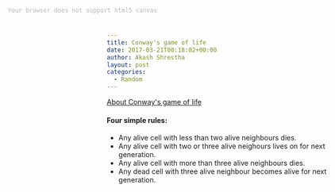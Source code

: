 ```yaml
---
title: Conway's game of life
date: 2017-03-21T00:18:02+00:00
author: Akash Shrestha
layout: post
categories:
  - Random
---
```


[About Conway's game of life](https://en.wikipedia.org/wiki/Conway's_Game_of_Life)

#### Four simple rules: 

* Any alive cell with less than two alive neighbours dies.
* Any alive cell with two or three alive neighours lives on for next generation.
* Any alive cell with more than three alive neighbours dies.
* Any dead cell with three alive neighbour becomes alive for next generation.

<!--more-->
<canvas id="game" style="opacity:0.3; position:absolute; top:0; left:0;">

        Your browser does not support html5 canvas
</canvas>
<script type="text/javascript">
var Cell=function(a,b){var c=this;return c.isAlive=!1,c.x=a,c.y=b,c.neighbors=null,c.countNeighbors=function(){return c.neighbors.filter(function(a){return a.isAlive}).length},c.lifetime=0,c.lifetimePlusPlus=function(){c.lifetime<2&&c.lifetime++},c},Grid=function(a,b){for(var c=this,d=new Array(a*b),f=0;f<a;f++)for(var g=0;g<b;g++)!function(){d[f+g*a]=new Cell(f,g)}();return d.forEach(function(a){a.neighbors=d.filter(function(b){var c=Math.abs(b.x-a.x),d=Math.abs(b.y-a.y);return 1===c&&1===d||1===c&&0===d||0===c&&1===d})}),c.filter=function(a){return d.filter(a)},c.updateLiving=function(){var a=d.filter(function(a){return a.isAlive&&a.countNeighbors()>3}),b=d.filter(function(a){return a.isAlive&&a.countNeighbors()<2}),c=d.filter(function(a){return!a.isAlive&&3===a.countNeighbors()}),e=d.filter(function(a){return a.isAlive&&(2===a.countNeighbors()||3===a.countNeighbors())});a.concat(b).forEach(function(a){a.lifetime=0,a.isAlive=!1}),c.forEach(function(a){a.isAlive=!0}),e.forEach(function(a){a.lifetimePlusPlus(),a.isAlive=!0})},c.getCell=function(b,c){return d[b+c*a]},c},App=function(a,b,c){var d="#009688",e=["#80CBC4","#B2DFDB","#E0F2F1"],f=this;f.canvas=document.getElementById(a),f.ctx=f.canvas.getContext("2d"),viewWidth=f.canvas.width=window.innerWidth,viewHeight=f.canvas.height=window.innerHeight,b=b||20,c=c||20;var g=f.canvas.width/b,h=g,i=new Grid(b,c),j=[[1,5],[1,6],[2,5],[2,6],[11,5],[11,6],[11,7],[12,4],[12,8],[13,3],[13,9],[14,3],[14,9],[15,6],[16,4],[16,8],[17,5],[17,6],[17,7],[18,6],[21,3],[21,4],[21,5],[22,3],[22,4],[22,5],[23,2],[23,6],[25,1],[25,2],[25,6],[25,7],[35,3],[35,4],[36,3],[36,4]],k=[[50,40],[50,41],[51,40],[51,41]];f.dummyInit=function(a){a.forEach(function(a){i.getCell(a[0],a[1]).isAlive=!0})};var l=!1;f.mouseclicks=[];var m=function(a){var b=a.pageX-f.canvas.offsetLeft,c=a.pageY-f.canvas.offsetTop,d=Math.floor(b/g),e=Math.floor(c/h);f.mouseclicks.push([d,e]),i.getCell(d,e).isAlive=!0};return window.onresize=function(a){viewWidth=f.canvas.width=window.innerWidth,viewHeight=f.canvas.height=window.innerHeight},f.canvas.addEventListener("mousedown",function(a){l=!0,m(a),f.canvas.addEventListener("mousemove",m)}),f.canvas.addEventListener("mouseup",function(a){l=!1,f.canvas.removeEventListener("mousemove",m)}),f.start=function(){f.dummyInit(j),f.dummyInit(k),setInterval(function(){f.update(),f.draw()},20),setInterval(function(){f.dummyInit(k)},1e3)},f.update=function(){i.updateLiving()},f.draw=function(){f.ctx.fillStyle="white",f.ctx.fillRect(0,0,f.canvas.width,f.canvas.height),i.filter(function(a){return a.isAlive}).forEach(function(a){var b=2;f.ctx.fillStyle=d,f.ctx.fillRect(a.x*g,a.y*h,g,h),f.ctx.fillStyle=e[a.lifetime],f.ctx.fillRect(a.x*g+b,a.y*h+b,g-2*b,h-2*b)})},f},app=new App("game",100,50);app.start();
</script>
